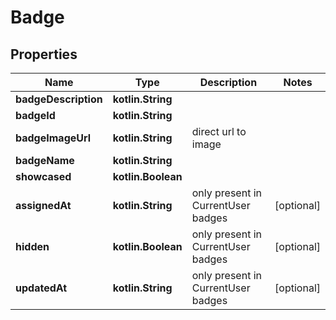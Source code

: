 
# Badge

## Properties
Name | Type | Description | Notes
------------ | ------------- | ------------- | -------------
**badgeDescription** | **kotlin.String** |  | 
**badgeId** | **kotlin.String** |  | 
**badgeImageUrl** | **kotlin.String** | direct url to image | 
**badgeName** | **kotlin.String** |  | 
**showcased** | **kotlin.Boolean** |  | 
**assignedAt** | **kotlin.String** | only present in CurrentUser badges |  [optional]
**hidden** | **kotlin.Boolean** | only present in CurrentUser badges |  [optional]
**updatedAt** | **kotlin.String** | only present in CurrentUser badges |  [optional]



